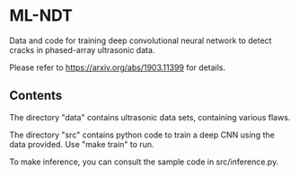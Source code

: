 # ML-NDT
Data and code for training deep convolutional neural network to detect cracks in phased-array ultrasonic data.

Please refer to https://arxiv.org/abs/1903.11399 for details. 

## Contents
The directory "data" contains ultrasonic data sets, containing various flaws. 

The directory "src" contains python code to train a deep CNN using the data provided. Use "make train" to run. 

To make inference, you can consult the sample code in src/inference.py.

